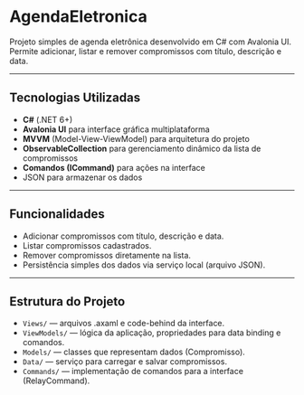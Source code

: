 # AgendaEletronica

Projeto simples de agenda eletrônica desenvolvido em C# com Avalonia UI.  
Permite adicionar, listar e remover compromissos com título, descrição e data.

---

## Tecnologias Utilizadas

- **C#** (.NET 6+)
- **Avalonia UI** para interface gráfica multiplataforma
- **MVVM** (Model-View-ViewModel) para arquitetura do projeto
- **ObservableCollection** para gerenciamento dinâmico da lista de compromissos
- **Comandos (ICommand)** para ações na interface
- JSON para armazenar os dados

---

## Funcionalidades

- Adicionar compromissos com título, descrição e data.
- Listar compromissos cadastrados.
- Remover compromissos diretamente na lista.
- Persistência simples dos dados via serviço local (arquivo JSON).

---

## Estrutura do Projeto

- `Views/` — arquivos .axaml e code-behind da interface.
- `ViewModels/` — lógica da aplicação, propriedades para data binding e comandos.
- `Models/` — classes que representam dados (Compromisso).
- `Data/` — serviço para carregar e salvar compromissos.
- `Commands/` — implementação de comandos para a interface (RelayCommand).
